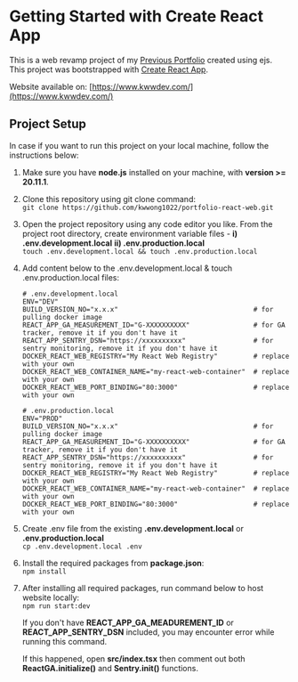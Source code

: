 # Getting Started with Create React App

This is a web revamp project of my [Previous Portfolio](https://github.com/kwwong1022/kw-portfolio-web) created using ejs. This project was bootstrapped with [Create React App](https://github.com/facebook/create-react-app).

Website available on: [https://www.kwwdev.com/](https://www.kwwdev.com/)


## Project Setup

In case if you want to run this project on your local machine, follow the instructions below:

1. Make sure you have **node.js** installed on your machine, with **version >= 20.11.1**.

2. Clone this repository using git clone command:<br>
   ```git clone https://github.com/kwwong1022/portfolio-react-web.git```
   
4. Open the project repository using any code editor you like.
   From the project root directory, create environment variable files - **i) .env.development.local** **ii) .env.production.local**<br>
   ```touch .env.development.local && touch .env.production.local```
   
5. Add content below to the .env.development.local & touch .env.production.local files:
    ```
    # .env.development.local
    ENV="DEV"
    BUILD_VERSION_NO="x.x.x"                                  # for pulling docker image
    REACT_APP_GA_MEASUREMENT_ID="G-XXXXXXXXXX"                # for GA tracker, remove it if you don't have it
    REACT_APP_SENTRY_DSN="https://xxxxxxxxxx"                 # for sentry monitoring, remove it if you don't have it
    DOCKER_REACT_WEB_REGISTRY="My React Web Registry"         # replace with your own
    DOCKER_REACT_WEB_CONTAINER_NAME="my-react-web-container"  # replace with your own
    DOCKER_REACT_WEB_PORT_BINDING="80:3000"                   # replace with your own
    ```

    ```
    # .env.production.local
    ENV="PROD"
    BUILD_VERSION_NO="x.x.x"                                  # for pulling docker image
    REACT_APP_GA_MEASUREMENT_ID="G-XXXXXXXXXX"                # for GA tracker, remove it if you don't have it
    REACT_APP_SENTRY_DSN="https://xxxxxxxxxx"                 # for sentry monitoring, remove it if you don't have it
    DOCKER_REACT_WEB_REGISTRY="My React Web Registry"         # replace with your own
    DOCKER_REACT_WEB_CONTAINER_NAME="my-react-web-container"  # replace with your own
    DOCKER_REACT_WEB_PORT_BINDING="80:3000"                   # replace with your own
    ```

6. Create .env file from the existing **.env.development.local** or **.env.production.local**<br>
   ```cp .env.development.local .env```

7. Install the required packages from **package.json**:<br>
   ```npm install```

8. After installing all required packages, run command below to host website locally:<br>
   ```npm run start:dev```
   
   If you don't have **REACT_APP_GA_MEADUREMENT_ID** or **REACT_APP_SENTRY_DSN** included, you may encounter error while running this command.
   
   If this happened, open **src/index.tsx** then comment out both **ReactGA.initialize()** and **Sentry.init()** functions.
